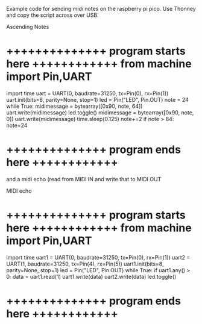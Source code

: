 
Example code for sending midi notes on the raspberry pi pico. Use Thonney and copy the script across over USB. 

Ascending Notes
# ++++++++++++++ program starts here ++++++++++++ from machine import Pin,UART
import time
uart = UART(0, baudrate=31250, tx=Pin(0), rx=Pin(1)) uart.init(bits=8, parity=None, stop=1)
led = Pin("LED", Pin.OUT) note = 24
while True:
midimessage = bytearray([0x90, note, 64]) uart.write(midimessage)
led.toggle()
midimessage = bytearray([0x90, note, 0]) uart.write(midimessage)
time.sleep(0.125)
note+=2
if note > 84:
note=24
# ++++++++++++++ program ends here ++++++++++++

and a midi echo (read from MIDI IN and write that to MIDI OUT 

MIDI echo
# ++++++++++++++ program starts here ++++++++++++ from machine import Pin,UART
import time
uart1 = UART(0, baudrate=31250, tx=Pin(0), rx=Pin(1)) uart2 = UART(1, baudrate=31250, tx=Pin(4), rx=Pin(5)) uart1.init(bits=8, parity=None, stop=1)
led = Pin("LED", Pin.OUT)
while True:
if uart1.any() > 0:
data = uart1.read(1) uart1.write(data) uart2.write(data) led.toggle()
# ++++++++++++++ program ends here ++++++++++++

